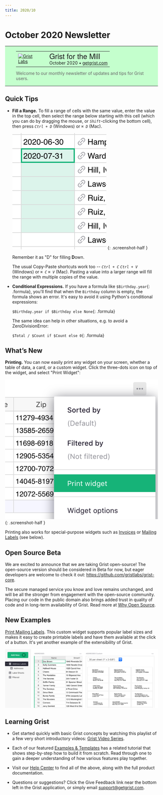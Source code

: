 ```yaml
---
title: 2020/10
---
```


# October 2020 Newsletter

<style>
  /* restore some poorly overridden defaults */
  .newsletter-header .table {
    background-color: initial;
    border: initial;
  }
  .newsletter-header .table > tbody > tr > td {
    padding: initial;
    border: initial;
    vertical-align: initial;
  }
  .newsletter-header img.header-img {
    padding: initial;
    max-width: initial;
    display: initial;
    padding: initial;
    line-height: initial;
    background-color: initial;
    border: initial;
    border-radius: initial;
    margin: initial;
  }

  /* copy newsletter styles, with a prefix for sufficient specificity */
  .newsletter-header .header {
    border: none;
    padding: 0;
    margin: 0;
  }
  .newsletter-header table > tbody > tr > td.header-image {
    width: 80px;
    padding-right: 16px;
  }
  .newsletter-header table > tbody > tr > td.header-text {
    background-color: #c4ffcd;
    padding: 16px 36px;
  }
  .newsletter-header table.header-top {
    border: none;
    padding: 0;
    margin: 0;
    width: 100%;
  }
  .header-title {
    font-family: Helvetica Neue, Helvetica, Arial, sans-serif;
    font-size: 24px;
    line-height: 28px;
  }
  .header-month {
  }
  .header-welcome {
    margin-top: 12px;
    color: #666666;
  }
</style>
<div class="newsletter-header">
<table class="header" cellpadding="0" cellspacing="0" border="0"><tr>
  <td class="header-text">
    <table class="header-top"><tr>
      <td class="header-image">
        <a href="https://www.getgrist.com">
          <img class="header-img" src="/images/newsletters/2020-10/pumpkin-logo.png" width="81" height="80" alt="Grist Labs" border="0">
        </a>
      </td>
      <td class="header-top-text">
        <div class="header-title">Grist for the Mill</div>
        <div class="header-month">October 2020
          &#8226; <a href="https://www.getgrist.com/">getgrist.com</a></div>
      </td>
    </tr></table>
    <div class="header-welcome">
      Welcome to our monthly newsletter of updates and tips for Grist users.
    </div>
  </td>
</tr></table>
</div>

## Quick Tips

- **Fill a Range.** To fill a range of cells with the same value, enter the value
  in the top cell, then select the range below starting with this cell (which you can do by dragging
  the mouse, or <code class="keys">*Shift*</code>-clicking the bottom cell), then press
  <code class="keys">*Ctrl* + *D*</code> (Windows) or <code class="keys">*⌘* *D*</code> (Mac).

    <span class="screenshot-large">*![Fill Range](../images/newsletters/2020-10/fill-range.png)*</span>
      {: .screenshot-half }

    Remember it as "D" for filling **D**own.

    The usual Copy-Paste shortcuts work too -- <code class="keys">*Ctrl* + *C*</code>
    <code class="keys">*Ctrl* + *V*</code> (Windows) or <code class="keys">*⌘* *C*</code>
    <code class="keys">*⌘* *V*</code> (Mac). Pasting a value into a larger range will fill the range
    with multiple copies of the value.

- **Conditional Expressions.** If you have a formula like `$Birthday.year`{: .formula}, you'll
  find that when the `Birthday` column is empty, the formula shows an error. It's easy to avoid it
  using Python's conditional expressions:

    `$Birthday.year if $Birthday else None`{: .formula}

    The same idea can help in other situations, e.g. to avoid a ZeroDivisionError:

    `$Total / $Count if $Count else 0`{: .formula}

## What’s New

**Printing.** You can now easily print any widget on your screen, whether a table of data, a card,
or a custom widget. Click the three-dots icon on top of the widget, and select "Print Widget":

  <span class="screenshot-large">*![Print Widget](../images/newsletters/2020-10/print-widget.png)*</span>
    {: .screenshot-half }

Printing also works for special-purpose widgets such as [Invoices](../examples/2020-08-invoices.md) or
[Mailing Labels](../examples/2020-10-print-labels.md) (see below).

## Open Source Beta

We are excited to announce that we are taking Grist open-source! The
open-source version should be considered in Beta for now, but eager developers are welcome to
check it out: <https://github.com/gristlabs/grist-core>.

The secure managed service you know and love remains unchanged, and will be all the stronger from
engagement with the open-source community. Placing our code in the public domain also brings added
trust in quality of code and in long-term availability of Grist. Read more at
[Why Open Source](https://github.com/gristlabs/grist-core#why-open-source).

## New Examples

[Print Mailing Labels](../examples/2020-10-print-labels.md). This custom widget supports popular
label sizes and makes it easy to create printable labels and have them available at
the click of a button. It's yet another example of the extensibility of Grist.

![Address Labels Page](../examples/images/2020-10-print-labels/address-labels-page.png)


## Learning Grist

- Get started quickly with basic Grist concepts by watching this playlist
  of a few very short introductory videos:
  [Grist Video Series](https://www.youtube.com/playlist?list=PL3Q9Tu1JOy_4Mq8JlcjZXEMyJY69kda44).

- Each of our featured [Examples & Templates](https://docs.getgrist.com/p/templates)
  has a related tutorial that shows step-by-step how to build it
  from scratch. Read through one to gain a deeper understanding of how
  various features play together.

- Visit our [Help Center](../index.md) to
  find all of the above, along with the full product documentation.

- Questions or suggestions? Click the
  <span class="app-menu-item"><span class="grist-icon" style="--icon: var(--icon-Feedback)"></span> Give Feedback</span>
  link near the bottom left in the Grist application, or simply email
  <support@getgrist.com>.
